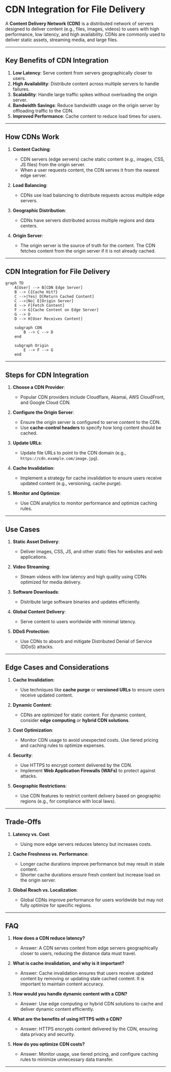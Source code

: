 # **CDN Integration for File Delivery**

A **Content Delivery Network (CDN)** is a distributed network of servers designed to deliver content (e.g., files, images, videos) to users with high performance, low latency, and high availability. CDNs are commonly used to deliver static assets, streaming media, and large files.

---

## **Key Benefits of CDN Integration**

1. **Low Latency**: Serve content from servers geographically closer to users.
2. **High Availability**: Distribute content across multiple servers to handle failures.
3. **Scalability**: Handle large traffic spikes without overloading the origin server.
4. **Bandwidth Savings**: Reduce bandwidth usage on the origin server by offloading traffic to the CDN.
5. **Improved Performance**: Cache content to reduce load times for users.

---

## **How CDNs Work**

1. **Content Caching**:

   - CDN servers (edge servers) cache static content (e.g., images, CSS, JS files) from the origin server.
   - When a user requests content, the CDN serves it from the nearest edge server.

2. **Load Balancing**:

   - CDNs use load balancing to distribute requests across multiple edge servers.

3. **Geographic Distribution**:

   - CDNs have servers distributed across multiple regions and data centers.

4. **Origin Server**:
   - The origin server is the source of truth for the content. The CDN fetches content from the origin server if it is not already cached.

---

## **CDN Integration for File Delivery**

```mermaid
graph TD
    A[User] --> B[CDN Edge Server]
    B --> C{Cache Hit?}
    C -->|Yes| D[Return Cached Content]
    C -->|No| E[Origin Server]
    E --> F[Fetch Content]
    F --> G[Cache Content on Edge Server]
    G --> D
    D --> H[User Receives Content]

    subgraph CDN
        B --> C --> D
    end

    subgraph Origin
        E --> F --> G
    end
```

---

## **Steps for CDN Integration**

1. **Choose a CDN Provider**:

   - Popular CDN providers include Cloudflare, Akamai, AWS CloudFront, and Google Cloud CDN.

2. **Configure the Origin Server**:

   - Ensure the origin server is configured to serve content to the CDN.
   - Use **cache-control headers** to specify how long content should be cached.

3. **Update URLs**:

   - Update file URLs to point to the CDN domain (e.g., `https://cdn.example.com/image.jpg`).

4. **Cache Invalidation**:

   - Implement a strategy for cache invalidation to ensure users receive updated content (e.g., versioning, cache purge).

5. **Monitor and Optimize**:
   - Use CDN analytics to monitor performance and optimize caching rules.

---

## **Use Cases**

1. **Static Asset Delivery**:

   - Deliver images, CSS, JS, and other static files for websites and web applications.

2. **Video Streaming**:

   - Stream videos with low latency and high quality using CDNs optimized for media delivery.

3. **Software Downloads**:

   - Distribute large software binaries and updates efficiently.

4. **Global Content Delivery**:

   - Serve content to users worldwide with minimal latency.

5. **DDoS Protection**:
   - Use CDNs to absorb and mitigate Distributed Denial of Service (DDoS) attacks.

---

## **Edge Cases and Considerations**

1. **Cache Invalidation**:

   - Use techniques like **cache purge** or **versioned URLs** to ensure users receive updated content.

2. **Dynamic Content**:

   - CDNs are optimized for static content. For dynamic content, consider **edge computing** or **hybrid CDN solutions**.

3. **Cost Optimization**:

   - Monitor CDN usage to avoid unexpected costs. Use tiered pricing and caching rules to optimize expenses.

4. **Security**:

   - Use HTTPS to encrypt content delivered by the CDN.
   - Implement **Web Application Firewalls (WAFs)** to protect against attacks.

5. **Geographic Restrictions**:
   - Use CDN features to restrict content delivery based on geographic regions (e.g., for compliance with local laws).

---

## **Trade-Offs**

1. **Latency vs. Cost**:

   - Using more edge servers reduces latency but increases costs.

2. **Cache Freshness vs. Performance**:

   - Longer cache durations improve performance but may result in stale content.
   - Shorter cache durations ensure fresh content but increase load on the origin server.

3. **Global Reach vs. Localization**:
   - Global CDNs improve performance for users worldwide but may not fully optimize for specific regions.

---

## **FAQ**

1. **How does a CDN reduce latency?**

   - Answer: A CDN serves content from edge servers geographically closer to users, reducing the distance data must travel.

2. **What is cache invalidation, and why is it important?**

   - Answer: Cache invalidation ensures that users receive updated content by removing or updating stale cached content. It is important to maintain content accuracy.

3. **How would you handle dynamic content with a CDN?**

   - Answer: Use edge computing or hybrid CDN solutions to cache and deliver dynamic content efficiently.

4. **What are the benefits of using HTTPS with a CDN?**

   - Answer: HTTPS encrypts content delivered by the CDN, ensuring data privacy and security.

5. **How do you optimize CDN costs?**
   - Answer: Monitor usage, use tiered pricing, and configure caching rules to minimize unnecessary data transfer.

---
